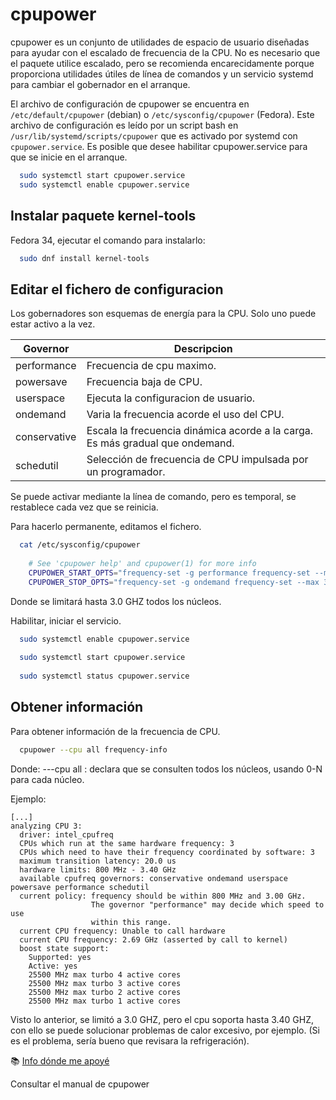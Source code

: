 # cpupower

cpupower es un conjunto de utilidades de espacio de usuario diseñadas para ayudar con el escalado de frecuencia de la CPU. No es necesario que el paquete utilice escalado, pero se recomienda encarecidamente porque proporciona utilidades útiles de línea de comandos y un servicio systemd para cambiar el gobernador en el arranque.

El archivo de configuración de cpupower se encuentra en `/etc/default/cpupower` (debian) o `/etc/sysconfig/cpupower` (Fedora). Este archivo de configuración es leído por un script bash en `/usr/lib/systemd/scripts/cpupower` que es activado por systemd con `cpupower.service`. Es posible que desee habilitar cpupower.service para que se inicie en el arranque.

```bash
  sudo systemctl start cpupower.service
  sudo systemctl enable cpupower.service
```

## Instalar paquete kernel-tools

Fedora 34, ejecutar el comando para instalarlo:

```bash
  sudo dnf install kernel-tools
```


## Editar el fichero de configuracion

Los gobernadores son esquemas de energía para la CPU. Solo uno puede estar activo a la vez.

| Governor | Descripcion |
|-|-|
| performance | Frecuencia de cpu maximo. |
| powersave | Frecuencia baja de CPU. |
| userspace | Ejecuta la configuracion de usuario. |
| ondemand | Varia la frecuencia acorde el uso del CPU. |
| conservative | Escala la frecuencia dinámica acorde a la carga. Es más gradual que ondemand. |
| schedutil | Selección de frecuencia de CPU impulsada por un programador. |


Se puede activar mediante la línea de comando, pero es temporal, se restablece cada vez que se reinicia.

Para hacerlo permanente, editamos el fichero.

```bash
  cat /etc/sysconfig/cpupower
    
    # See 'cpupower help' and cpupower(1) for more info
    CPUPOWER_START_OPTS="frequency-set -g performance frequency-set --max 3.0GHz"
    CPUPOWER_STOP_OPTS="frequency-set -g ondemand frequency-set --max 3.0GHz"
```

Donde se limitará hasta 3.0 GHZ todos los núcleos.

Habilitar, iniciar el servicio.

```bash
  sudo systemctl enable cpupower.service
  
  sudo systemctl start cpupower.service
  
  sudo systemctl status cpupower.service
```



## Obtener información

Para obtener información de la frecuencia de CPU.

```bash
  cpupower --cpu all frequency-info
```

Donde: ---cpu all : declara que se consulten todos los núcleos, usando 0-N para cada núcleo.

Ejemplo:

    [...]
    analyzing CPU 3:
      driver: intel_cpufreq
      CPUs which run at the same hardware frequency: 3
      CPUs which need to have their frequency coordinated by software: 3
      maximum transition latency: 20.0 us
      hardware limits: 800 MHz - 3.40 GHz
      available cpufreq governors: conservative ondemand userspace powersave performance schedutil
      current policy: frequency should be within 800 MHz and 3.00 GHz.
                      The governor "performance" may decide which speed to use
                      within this range.
      current CPU frequency: Unable to call hardware
      current CPU frequency: 2.69 GHz (asserted by call to kernel)
      boost state support:
        Supported: yes
        Active: yes
        25500 MHz max turbo 4 active cores
        25500 MHz max turbo 3 active cores
        25500 MHz max turbo 2 active cores
        25500 MHz max turbo 1 active cores


Visto lo anterior, se limitó a 3.0 GHZ, pero el cpu soporta hasta 3.40 GHZ, con ello se puede solucionar problemas de calor excesivo, por ejemplo. (Si es el problema, sería bueno que revisara la refrigeración).

:books: [Info dónde me apoyé](https://wiki.archlinux.org/title/CPU_frequency_scaling#Scaling_governors)

Consultar el manual de cpupower
